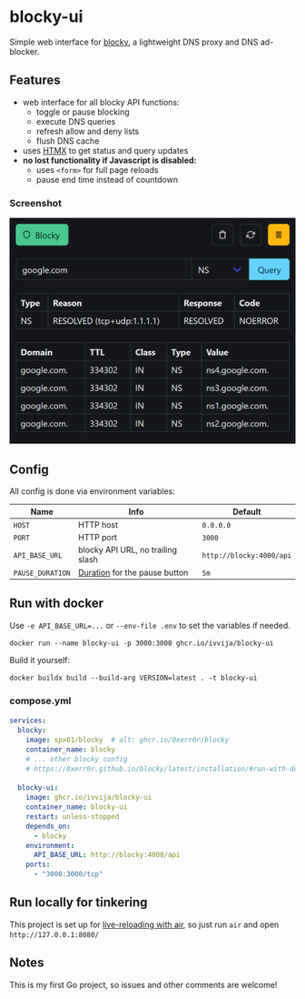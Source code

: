# blocky-ui

Simple web interface for [blocky](https://github.com/0xERR0R/blocky), a lightweight DNS proxy and DNS ad-blocker.

## Features

- web interface for all blocky API functions:
    - toggle or pause blocking
    - execute DNS queries
    - refresh allow and deny lists
    - flush DNS cache
- uses [HTMX](https://htmx.org/) to get status and query updates
- **no lost functionality if Javascript is disabled:**
    - uses `<form>` for full page reloads
    - pause end time instead of countdown

### Screenshot

![screenshot: status and query results](screenshot.png)

## Config

All config is done via environment variables:

| Name             | Info                                                                   | Default                  |
|------------------|------------------------------------------------------------------------|--------------------------|
| `HOST`           | HTTP host                                                              | `0.0.0.0`                |
| `PORT`           | HTTP port                                                              | `3000`                   |
| `API_BASE_URL`   | blocky API URL, no trailing slash                                      | `http://blocky:4000/api` |
| `PAUSE_DURATION` | [Duration](https://pkg.go.dev/time#ParseDuration) for the pause button | `5m`                     |

## Run with docker

Use `-e API_BASE_URL=...` or `--env-file .env` to set the variables if needed.

```shell
docker run --name blocky-ui -p 3000:3000 ghcr.io/ivvija/blocky-ui
```

Build it yourself:

```shell
docker buildx build --build-arg VERSION=latest . -t blocky-ui
```


### compose.yml

```yaml
services:
  blocky:
    image: spx01/blocky  # alt: ghcr.io/0xerr0r/blocky
    container_name: blocky
    # ... other blocky config
    # https://0xerr0r.github.io/blocky/latest/installation/#run-with-docker-compose

  blocky-ui:
    image: ghcr.io/ivvija/blocky-ui
    container_name: blocky-ui
    restart: unless-stopped
    depends_on:
      - blocky
    environment:
      API_BASE_URL: http://blocky:4000/api
    ports:
      - "3000:3000/tcp"
```

## Run locally for tinkering

This project is set up for [live-reloading with air](https://github.com/air-verse/air), so just run `air` and
open `http://127.0.0.1:8080/`

## Notes

This is my first Go project, so issues and other comments are welcome!
